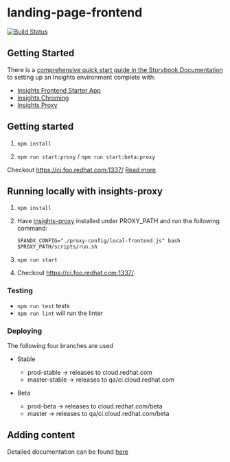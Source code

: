 # landing-page-frontend

[![Build Status](https://travis-ci.org/RedHatInsights/landing-page-frontend.svg?branch=master)](https://travis-ci.org/RedHatInsights/landing-page-frontend)

## Getting Started

There is a [comprehensive quick start guide in the Storybook Documentation](https://github.com/RedHatInsights/insights-frontend-storybook/blob/master/src/docs/welcome/quickStart/DOC.md) to setting up an Insights environment complete with:

- [Insights Frontend Starter App](https://github.com/RedHatInsights/insights-frontend-starter-app)
- [Insights Chroming](https://github.com/RedHatInsights/insights-chrome)
- [Insights Proxy](https://github.com/RedHatInsights/insights-proxy)

## Getting started

1. ```npm install```

2. ```npm run start:proxy``` / ```npm run start:beta:proxy```

Checkout https://ci.foo.redhat.com:1337/ [Read more](https://github.com/RedHatInsights/frontend-components/tree/master/packages/config#useproxy).
## Running locally with insights-proxy

1. `npm install`
2. Have [insights-proxy](https://github.com/RedHatInsights/insights-proxy) installed under PROXY_PATH and run the following command:

    ```shell
    SPANDX_CONFIG="./proxy-config/local-frontend.js" bash $PROXY_PATH/scripts/run.sh
    ```

3. `npm run start`

4. Checkout https://ci.foo.redhat.com:1337/

### Testing

- `npm run test` tests
- `npm run lint` will run the linter

### Deploying

The following four branches are used

- Stable
  - prod-stable -> releases to cloud.redhat.com
  - master-stable -> releases to qa/ci.cloud.redhat.com

- Beta
  - prod-beta -> releases to cloud.redhat.com/beta
  - master -> releases to qa/ci.cloud.redhat.com/beta

## Adding content

Detailed documentation can be found [here](https://github.com/RedHatInsights/landing-page-frontend/blob/master/docs/content-schema.md)
